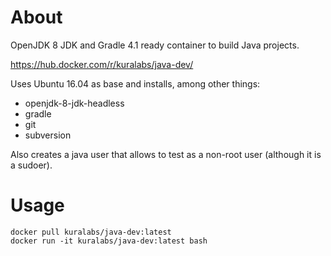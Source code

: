 About
=====

OpenJDK 8 JDK and Gradle 4.1 ready container to build Java projects.

https://hub.docker.com/r/kuralabs/java-dev/

Uses Ubuntu 16.04 as base and installs, among other things:

- openjdk-8-jdk-headless
- gradle
- git
- subversion

Also creates a java user that allows to test as a non-root user
(although it is a sudoer).

Usage
=====

    docker pull kuralabs/java-dev:latest
    docker run -it kuralabs/java-dev:latest bash
